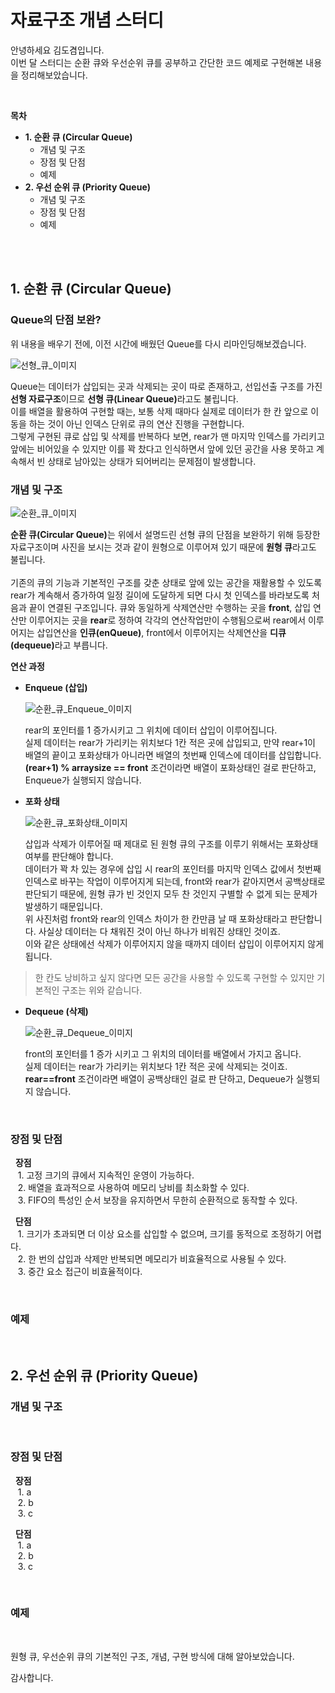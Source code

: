 # 자료구조 개념 스터디

안녕하세요 김도겸입니다.  
이번 달 스터디는 순환 큐와 우선순위 큐를 공부하고 간단한 코드 예제로 구현해본 내용을 정리해보았습니다.

<br>

**목차**

- **1. 순환 큐 (Circular Queue)**
  - 개념 및 구조
  - 장점 및 단점
  - 예제
- **2. 우선 순위 큐 (Priority Queue)**
  - 개념 및 구조
  - 장점 및 단점
  - 예제

<br><br>

## 1. 순환 큐 (Circular Queue)

### Queue의 단점 보완?

위 내용을 배우기 전에, 이전 시간에 배웠던 Queue를 다시 리마인딩해보겠습니다.

![선형_큐_이미지](./images/linear_queue.png)

Queue는 데이터가 삽입되는 곳과 삭제되는 곳이 따로 존재하고, 선입선출 구조를 가진 <b>선형 자료구조</b>이므로 <b>선형 큐(Linear Queue)</b>라고도 불립니다.  
이를 배열을 활용하여 구현할 때는, 보통 삭제 때마다 실제로 데이터가 한 칸 앞으로 이동을 하는 것이 아닌 인덱스 단위로 큐의 연산 진행을 구현합니다.  
그렇게 구현된 큐로 삽입 및 삭제를 반복하다 보면, rear가 맨 마지막 인덱스를 가리키고 앞에는 비어있을 수 있지만 이를 꽉 찼다고 인식하면서 앞에 있던 공간을 사용 못하고 계속해서 빈 상태로 남아있는 상태가 되어버리는 문제점이 발생합니다.

### 개념 및 구조

![순환_큐_이미지](./images/circular_queue.png)

<b>순환 큐(Circular Queue)</b>는 위에서 설명드린 선형 큐의 단점을 보완하기 위해 등장한 자료구조이며 사진을 보시는 것과 같이 원형으로 이루어져 있기 때문에 <b>원형 큐</b>라고도 불립니다.  
<br>
기존의 큐의 기능과 기본적인 구조를 갖춘 상태로 앞에 있는 공간을 재활용할 수 있도록 rear가 계속해서 증가하여 일정 길이에 도달하게 되면 다시 첫 인덱스를 바라보도록 처음과 끝이 연결된 구조입니다.
큐와 동일하게 삭제연산만 수행하는 곳을 <b>front</b>, 삽입 연산만 이루어지는 곳을 <b>rear</b>로 정하여 각각의 연산작업만이 수행됨으로써 rear에서 이루어지는 삽입연산을 <b>인큐(enQueue)</b>, front에서 이루어지는 삭제연산을 <b>디큐(dequeue)</b>라고 부릅니다.

<b>연산 과정</b>

- <b>Enqueue (삽입)</b>

  ![순환_큐_Enqueue_이미지](./images/circular_queue_enqueue.png)

  rear의 포인터를 1 증가시키고 그 위치에 데이터 삽입이 이루어집니다. <br>
  실제 데이터는 rear가 가리키는 위치보다 1칸 적은 곳에 삽입되고, 만약 rear+1이 배열의 끝이고 포화상태가 아니라면 배열의 첫번째 인덱스에 데이터를 삽입합니다. <br>
  <b>(rear+1) % arraysize == front</b> 조건이라면 배열이 포화상태인 걸로 판단하고, Enqueue가 실행되지 않습니다.

- <b>포화 상태</b>

  ![순환_큐_포화상태_이미지](./images/circular_queue_full.png)

  삽입과 삭제가 이루어질 때 제대로 된 원형 큐의 구조를 이루기 위해서는 포화상태 여부를 판단해야 합니다. <br>
  데이터가 꽉 차 있는 경우에 삽입 시 rear의 포인터를 마지막 인덱스 값에서 첫번째 인덱스로 바꾸는 작업이 이루어지게 되는데, front와 rear가 같아지면서 공백상태로 판단되기 때문에, 원형 큐가 빈 것인지 모두 찬 것인지 구별할 수 없게 되는 문제가 발생하기 때문입니다. <br>
  위 사진처럼 front와 rear의 인덱스 차이가 한 칸만큼 날 때 포화상태라고 판단합니다. 사실상 데이터는 다 채워진 것이 아닌 하나가 비워진 상태인 것이죠. <br>
  이와 같은 상태에선 삭제가 이루어지지 않을 때까지 데이터 삽입이 이루어지지 않게 됩니다. <br>

> 한 칸도 낭비하고 싶지 않다면 모든 공간을 사용할 수 있도록 구현할 수 있지만 기본적인 구조는 위와 같습니다.

- <b>Dequeue (삭제)</b>

  ![순환_큐_Dequeue_이미지](./images/circular_queue_dequeue.png)

  front의 포인터를 1 증가 시키고 그 위치의 데이터를 배열에서 가지고 옵니다. <br>
  실제 데이터는 rear가 가리키는 위치보다 1칸 적은 곳에 삭제되는 것이죠. <br>
  <b>rear==front</b> 조건이라면 배열이 공백상태인 걸로 판 단하고, Dequeue가 실행되지 않습니다.

<br>

### 장점 및 단점

&nbsp; **장점**  
 &nbsp;&nbsp; 1. 고정 크기의 큐에서 지속적인 운영이 가능하다.  
 &nbsp;&nbsp; 2. 배열을 효과적으로 사용하여 메모리 낭비를 최소화할 수 있다.  
 &nbsp;&nbsp; 3. FIFO의 특성인 순서 보장을 유지하면서 무한히 순환적으로 동작할 수 있다.

&nbsp; **단점**  
 &nbsp;&nbsp; 1. 크기가 초과되면 더 이상 요소를 삽입할 수 없으며, 크기를 동적으로 조정하기 어렵다.  
 &nbsp;&nbsp; 2. 한 번의 삽입과 삭제만 반복되면 메모리가 비효율적으로 사용될 수 있다.  
 &nbsp;&nbsp; 3. 중간 요소 접근이 비효율적이다.

<br>

### 예제

<br>

## 2. 우선 순위 큐 (Priority Queue)

### 개념 및 구조

<br>

### 장점 및 단점

&nbsp; **장점**  
 &nbsp;&nbsp; 1. a  
 &nbsp;&nbsp; 2. b  
 &nbsp;&nbsp; 3. c

&nbsp; **단점**  
 &nbsp;&nbsp; 1. a  
 &nbsp;&nbsp; 2. b  
 &nbsp;&nbsp; 3. c

<br>

### 예제

<br>

원형 큐, 우선순위 큐의 기본적인 구조, 개념, 구현 방식에 대해 알아보았습니다.

감사합니다.

